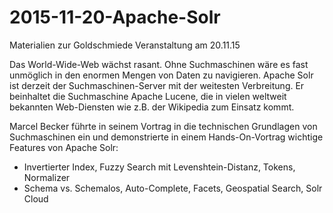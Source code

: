 # 2015-11-20-Apache-Solr
Materialien zur Goldschmiede Veranstaltung am 20.11.15


Das World-Wide-Web wächst rasant. Ohne Suchmaschinen wäre es fast unmöglich in den enormen Mengen von Daten zu navigieren. Apache Solr ist derzeit der Suchmaschinen-Server mit der weitesten Verbreitung. Er beinhaltet die Suchmaschine Apache Lucene, die in vielen weltweit bekannten Web-Diensten wie z.B. der Wikipedia zum Einsatz kommt.

 

Marcel Becker führte in seinem Vortrag in die technischen Grundlagen von Suchmaschinen ein und demonstrierte in einem Hands-On-Vortrag wichtige Features von Apache Solr:

- Invertierter Index, Fuzzy Search mit Levenshtein-Distanz, Tokens, Normalizer
- Schema vs. Schemalos, Auto-Complete, Facets, Geospatial Search, Solr Cloud
